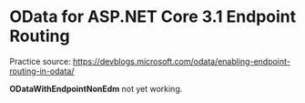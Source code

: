 # OData for ASP.NET Core 3.1 Endpoint Routing

Practice source: https://devblogs.microsoft.com/odata/enabling-endpoint-routing-in-odata/

**ODataWithEndpointNonEdm** not yet working.